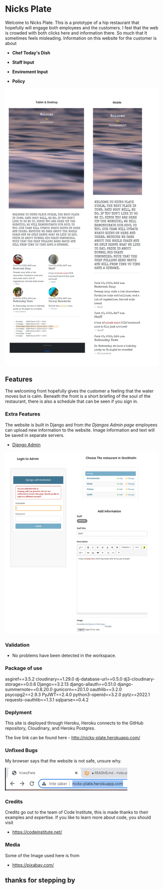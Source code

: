 # Nicks Plate

Welcome to Nicks Plate. This is a prototype of a hip restaurant that hopefully will engage both employees and the customers. 
I feel that the web is crowded with both clicks here and information there. So much that It sometimes feels misleading. 
Information on this website for the customer is about 

- __Chef Today's Dish__

- __Staff Input__

- __Enviroment Input__

- __Policy__

![Responsice Mockup](./media/nicks-plate-responsive.png)

## Features 

The welcoming front hopefully gives the customer a feeling that the water moves but is calm. 
Beneath the front is a short briefing of the soul of the restaurant, there is also a schedule that can 
be seen if you sign in. 


### Extra Features

The website is built in Django and from *the Djangos Admin page* employees can upload new information to the website. 
Image information and text will be saved in separate servers. 

- [Django Admin](http://nicks-plate.herokuapp.com/admin/login/?next=/admin/)

![Django admin Image](./media/django-admin-shorten.png)


### Validation 

- No problems have been detected in the workspace.

### Package of use 

asgiref==3.5.2
cloudinary==1.29.0
dj-database-url==0.5.0
dj3-cloudinary-storage==0.0.6
Django==3.2.13
django-allauth==0.51.0
django-summernote==0.8.20.0
gunicorn==20.1.0
oauthlib==3.2.0
psycopg2==2.9.3
PyJWT==2.4.0
python3-openid==3.2.0
pytz==2022.1
requests-oauthlib==1.3.1
sqlparse==0.4.2


### Deplyment

This site is deployed through Heroku, Heroku connects to the GitHub repository, Cloudinary, and Heroku Postgres.

The live link can be found here - http://nicks-plate.herokuapp.com/


### Unfixed Bugs 

My browser says that the website is not safe, unsure why.

![Not Safe Image](./media/not-safe.png)


### Credits

Credits go out to the team of Code Institute, this is made thanks to their examples and expertise. If you like to learn more about code, you should visit 
- https://codeinstitute.net/ 

### Media 

Some of the Image used here is from 
- https://pixabay.com/


## thanks for stepping by




